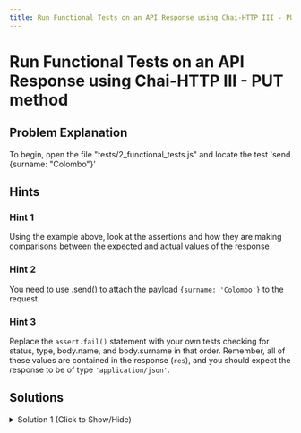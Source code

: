 ```yaml
---
title: Run Functional Tests on an API Response using Chai-HTTP III - PUT method
---
```

# Run Functional Tests on an API Response using Chai-HTTP III - PUT method

## Problem Explanation
To begin, open the file "tests/2_functional_tests.js" and locate the test 'send {surname: "Colombo"}'

## Hints

### Hint 1

Using the example above, look at the assertions and how they are making comparisons between the expected and actual values of the response

### Hint 2

You need to use .send() to attach the payload `{surname: 'Colombo'}` to the request

### Hint 3

Replace the `assert.fail()` statement with your own tests checking for status, type, body.name, and body.surname in that order. Remember, all of these values are contained in the response (`res`), and you should expect the response to be of type `'application/json'`.

## Solutions

<details><summary>Solution 1 (Click to Show/Hide)</summary>

```js
test('send {surname: "Colombo"}', function(done) {
  // we setup the request for you...
  chai
    .request(server)
    .put('/travellers')
    /** send {surname: 'Colombo'} here **/
    .send({ surname: 'Colombo' })
    // .send({...})
    .end(function(err, res) {
      /** your tests here **/
      assert.equal(res.status, 200, 'response status should be 200');
      assert.equal(res.type, 'application/json', 'Response should be json');
      assert.equal(
        res.body.name,
        'Cristoforo',
        'res.body.name should be "Christoforo"'
      );
      assert.equal(
        res.body.surname,
        'Colombo',
        'res.body.surname should be "Colombo"'
      );

      done(); // Never forget the 'done()' callback...
    });
});
```
</details>